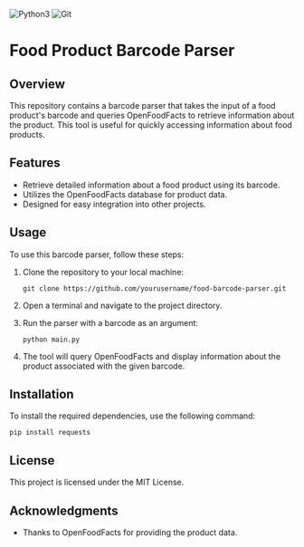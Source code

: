 ![Python3](https://img.shields.io/badge/python-3670A0?style=for-the-badge&logo=python&logoColor=ffdd54) ![Git](https://img.shields.io/badge/git-%23F05033.svg?style=for-the-badge&logo=git&logoColor=white)

# Food Product Barcode Parser

## Overview

This repository contains a barcode parser that takes the input of a food product's barcode and queries OpenFoodFacts to retrieve information about the product. 
This tool is useful for quickly accessing information about food products.

## Features

- Retrieve detailed information about a food product using its barcode.
- Utilizes the OpenFoodFacts database for product data.
- Designed for easy integration into other projects.

## Usage

To use this barcode parser, follow these steps:

1. Clone the repository to your local machine:

   ```(bash)
   git clone https://github.com/yourusername/food-barcode-parser.git
   ```

2. Open a terminal and navigate to the project directory.

3. Run the parser with a barcode as an argument:

   ```(bash)
   python main.py
   ```

4. The tool will query OpenFoodFacts and display information about the product associated with the given barcode.

## Installation

To install the required dependencies, use the following command:

```(bash)
pip install requests
```


## License

This project is licensed under the MIT License.

## Acknowledgments

- Thanks to OpenFoodFacts for providing the product data.
